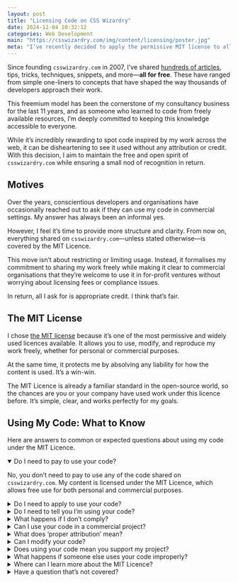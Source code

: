 ```yaml
---
layout: post
title: "Licensing Code on CSS Wizardry"
date: 2024-12-04 10:32:12
categories: Web Development
main: "https://csswizardry.com/img/content/licensing/poster.jpg"
meta: "I’ve recently decided to apply the permissive MIT license to all content on CSS Wizardry by default. How does this affect you?"
---
```


Since founding `csswizardry.com` in 2007, I’ve shared [hundreds of
articles](/archive/), tips, tricks, techniques, snippets, and more—**all for
free**. These have ranged from simple one-liners to concepts that have shaped
the way thousands of developers approach their work.

This freemium model has been the cornerstone of my consultancy business for the
last 11 years, and as someone who learned to code from freely available
resources, I’m deeply committed to keeping this knowledge accessible to
everyone.

While it’s incredibly rewarding to spot code inspired by my work across the web,
it can be disheartening to see it used without any attribution or credit. With
this decision, I aim to maintain the free and open spirit of `csswizardry.com`
while ensuring a small nod of recognition in return.


## Motives

Over the years, conscientious developers and organisations have occasionally
reached out to ask if they can use my code in commercial settings. My answer has
always been an informal yes.

However, I feel it’s time to provide more structure and clarity. From now on,
everything shared on `csswizardry.com`—unless stated otherwise—is covered by the
MIT Licence.

This move isn’t about restricting or limiting usage. Instead, it formalises my
commitment to sharing my work freely while making it clear to commercial
organisations that they’re welcome to use it in for-profit ventures without
worrying about licensing fees or compliance issues.

In return, all I ask for is appropriate credit. I think that’s fair.

## The MIT License

I chose [the MIT license](https://opensource.org/license/mit) because it’s one
of the most permissive and widely used licences available. It allows you to use,
modify, and reproduce my work freely, whether for personal or commercial
purposes.

At the same time, it protects me by absolving any liability for how the content
is used. It’s a win-win.

The MIT Licence is already a familiar standard in the open-source world, so the
chances are you or your company have used work under this licence before. It’s
simple, clear, and works perfectly for my goals.

## Using My Code: What to Know

Here are answers to common or expected questions about using my code under the
MIT Licence.

<details name="license-faq" open>
  <summary>Do I need to pay to use your code?</summary>
  <p>No, you don’t need to pay to use any of the code shared on <code>csswizardry.com</code>. My content is licensed under the MIT Licence, which allows free use for both personal and commercial purposes.</p>
</details>

<details name="license-faq">
  <summary>Do I need to apply to use your code?</summary>
  <p>No, there’s no need to apply or seek permission. The MIT Licence already grants you the right to use, modify, and distribute the code as long as you meet its conditions, which primarily involve proper attribution.</p>
</details>

<details name="license-faq">
  <summary>Do I need to tell you I’m using your code?</summary>
  <p>You’re not required to inform me, but I’d love to hear about it! It’s always rewarding to see how my work is being used, so feel free to drop me a line if you’d like to share what you’ve built.</p>
</details>

<details name="license-faq">
  <summary>What happens if I don’t comply?</summary>
  <p>If you don’t comply with the MIT Licence (e.g. by failing to include attribution), you’re in breach of the licence. This means you lose the rights granted by it, and technically, your use of the code would be unauthorised.</p>
  <p>I’d prefer to resolve issues amicably, so if there’s a misunderstanding, I’d encourage you to reach out so we can work things out.</p>
</details>

<details name="license-faq">
  <summary>Can I use your code in a commercial project?</summary>
  <p>Yes, you’re free to use my code in commercial projects. The MIT Licence permits this, and there are no hidden fees or obligations beyond proper attribution.</p>
</details>

<details name="license-faq">
  <summary>What does ‘proper attribution’ mean?</summary>
  <p>Proper attribution involves giving credit to the original source of the code. Typically, this means including a copy of the license and copyright notice in your repository and a comment in your code.</p>
</details>

<details name="license-faq">
  <summary>Can I modify your code?</summary>
  <p>Yes, the MIT Licence allows you to modify my code to suit your needs. Even if you make changes, you still need to include attribution to the original source.</p>
</details>

<details name="license-faq">
  <summary>Does using your code mean you support my project?</summary>
  <p>Not necessarily. While I’m happy to see my code being used, using it doesn’t imply my endorsement of your project.</p>
</details>

<details name="license-faq">
  <summary>What happens if someone else uses your code improperly?</summary>
  <p>If you’re aware of someone misusing my code, feel free to let me know. However, enforcement is ultimately my responsibility, and I’ll handle it as needed.</p>
</details>

<details name="license-faq">
  <summary>Where can I learn more about the MIT Licence?</summary>
  <p>You can read <a href="https://opensource.org/licenses/MIT">the full text of the MIT Licence</a> or read <a href="https://csswizardry.com/license/">the Licence page</a> of this site.</p>
</details>


<details name="license-faq">
  <summary>Have a question that’s not covered?</summary>
  <p>I’d love to help! Feel free to <a href="/contact/">get in touch with me</a>.</p>
</details>

